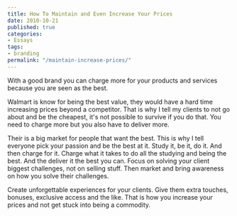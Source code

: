 ```yaml
---
title: How To Maintain and Even Increase Your Prices
date: 2010-10-21
published: true
categories:
- Essays
tags:
- branding
permalink: "/maintain-increase-prices/"
---
```

With a good brand you can charge more for your products and services because you are seen as the best.

Walmart is know for being the best value, they would have a hard time increasing prices beyond a competitor. That is why I tell my clients to not go about and be the cheapest, it's not possible to survive if you do that. You need to charge more but you also have to deliver more.

Their is a big market for people that want the best. This is why I tell everyone pick your passion and be the best at it. Study it, be it, do it. And then charge for it. Charge what it takes to do all the studying and being the best. And the deliver it the best you can. Focus on solving your client biggest challenges, not on selling stuff. Then market and bring awareness on how you solve their challenges.

Create unforgettable experiences for your clients. Give them extra touches, bonuses, exclusive access and the like. That is how you increase your prices and not get stuck into being a commodity.
